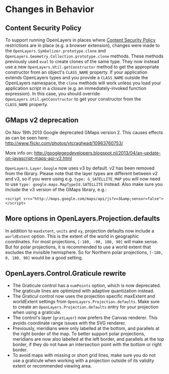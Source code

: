 # Changes in Behavior

## Content Security Policy

To support running OpenLayers in places where [Content Security Policy](http://en.wikipedia.org/wiki/Content_Security_Policy) restrictions are in place (e.g. a browser extension), changes were made to the `OpenLayers.Symbolizer.prototype.clone` and `OpenLayers.Geometry.Collection.prototype.clone` methods.  These methods previously used `eval` to create clones of the same type.  They now instead use a new `OpenLayers.Util.getConstructor` method to get the appropriate constructor from an object's `CLASS_NAME` property.  If your application extends OpenLayers types and you provide a `CLASS_NAME` outside the OpenLayers namespace, the `clone` methods will work unless you load your application script in a closure (e.g. an immediately-invoked function expression).  In this case, you should override `OpenLayers.Util.getConstructor` to get your constructor from the `CLASS_NAME` property.

## GMaps v2 deprecation

On Nov 19th 2013 Google deprecated GMaps version 2. This causes effects as can be seen here: http://www.flickr.com/photos/vtcraghead/10963760753/

More info on: http://googlegeodevelopers.blogspot.nl/2013/04/an-update-on-javascript-maps-api-v2.html

`OpenLayers.Layer.Google` now uses v3 by default. v2 has been removed from the library. Please note that the layer types are different between v2 and v3, so if you were using e.g. `type: G_SATELLITE_MAP` you will now need to use `type: google.maps.MapTypeId.SATELLITE` instead. Also make sure you include the v3 version of the GMaps library, e.g.:

`<script src="http://maps.google.com/maps/api/js?v=3&amp;sensor=false"></script>`

## More options in OpenLayers.Projection.defaults

In addition to `maxExtent`, `units` and `xy`, projection defaults now include
a `worldExtent` option. This is the extent of the world in geographic coordinates. For most projections, `[-180, -90, 180, 90]` will make sense. But for polar projections, it is recommended to use a world extent that excludes the invisible hemisphere. So for Northern polar projections, `[-180, 0, 180, 90]` would be a good setting.

## OpenLayers.Control.Graticule rewrite

* The Graticule control has a `numPoints` option, which is now deprecated. The graticule lines are optimized with adaptive quantization instead.
* The Graticul control now uses the projection specific maxExtent and worldExtent settings from `OpenLayers.Projection.defaults`. Make sure to create an `OpenLayers.Projection.defaults` entry for your projection when using a graticule.
* The control's layer (`gratLayer`) now prefers the Canvas renderer. This avoids coordinate range issues with the SVG renderer.
* Previously, meridians were only labelled at the bottom, and parallels at the right border of the map. To better support polar projections, meridians are now also labelled at the left border, and parallels at the top border, if they do not have an intersection point with the bottom or right border.
* To avoid maps with missing or short grid lines, make sure you do not use a graticule when working with a projection outside of its validity extent or recommended viewing area.

